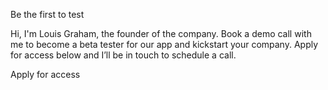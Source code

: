 Be the first to test

Hi, I'm Louis Graham, the founder of the company. Book a demo call with me to become a
beta tester for our app and kickstart your company. Apply for access below and I’ll be
in touch to schedule a call.

Apply for access
